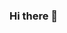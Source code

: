 ### Hi there 👋

<!--
**kazi0001/kazi0001** is a ✨ _special_ ✨ repository because its `README.md` (this file) appears on your GitHub profile.

Here are some ideas to get you started:

- 🔭 I’m currently working on ...Hydrogen economy and carbon capture
- 🌱 I’m currently learning ...How to integrate ML, AI, IoT and Blockchain in real life application using BigData
- 👯 I’m looking to collaborate on ...Academic and professional collaboration
- 🤔 I’m looking for help with ...
- 💬 Ask me about ...
- 📫 How to reach me: ...kazi.khoda@tamu.edu
- 😄 Pronouns: ...
- ⚡ Fun fact: ...
-->
